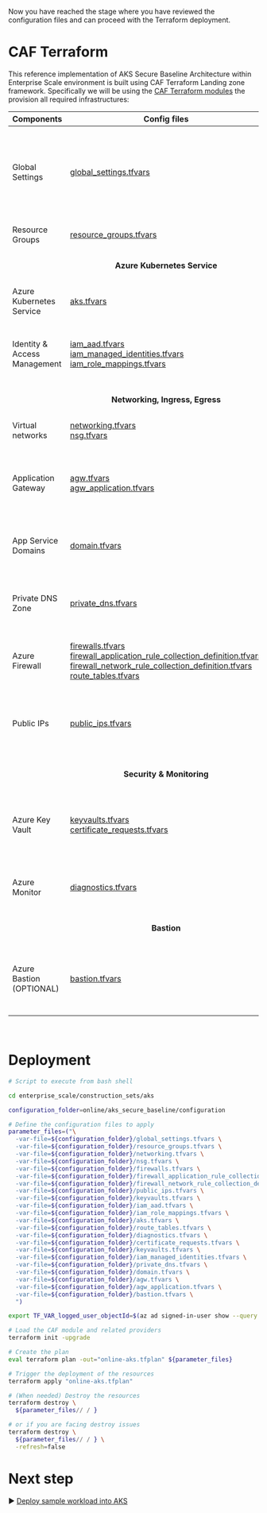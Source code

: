 Now you have reached the stage where you have reviewed the configuration files and can proceed with the Terraform deployment.

# CAF Terraform

This reference implementation of AKS Secure Baseline Architecture within Enterprise Scale environment is built using CAF Terraform Landing zone framework. Specifically we will be using the [CAF Terraform modules](https://github.com/aztfmod/terraform-azurerm-caf) the provision all required infrastructures:


| Components                                                                                              | Config files                                                 | Description|
|-----------------------------------------------------------|------------------------------------------------------------|------------------------------------------------------------|
| Global Settings |[global_settings.tfvars](configuration/global_settings.tfvars) | Primary Region setting. Changing this will redeploy the whole stack to another Region|
| Resource Groups | [resource_groups.tfvars](./configuration/resource_groups.tfvars)| Resource groups configs |
||<p align="center">**Azure Kubernetes Service**</p>||
| Azure Kubernetes Service | [aks.tfvars](./configuration/aks.tfvars) | AKS addons, version, nodepool configs |
| Identity & Access Management | [iam_aad.tfvars](./configuration/iam_aad.tfvars) <br /> [iam_managed_identities.tfvars](./configuration/iam_managed_identities.tfvars) <br /> [iam_role_mappings.tfvars](./configuration/iam_role_mappings.tfvars)| AAD admin group, User Managed Identities & Role Assignments |
||<p align="center">**Networking, Ingress, Egress**</p>||
| Virtual networks | [networking.tfvars](./configuration/networking.tfvars) <br /> [nsg.tfvars](./configuration/nsg.tfvars)| CIDRs, Subnets, NSGs configs |
| Application Gateway | [agw.tfvars](./configuration/agw.tfvars) <br /> [agw_application.tfvars](./configuration/agw_application.tfvars) <br />| Application Gateway WAF v2 Configs with aspnetapp workload settings |
| App Service Domains | [domain.tfvars](./configuration/domain.tfvars) | Public domain to be used in Application Gateway |
| Private DNS Zone | [private_dns.tfvars](./configuration/private_dns.tfvars) | Private DNS zone for AKS ingress; A record to Load Balancer IP |
| Azure Firewall  | [firewalls.tfvars](./configuration/firewalls.tfvars) <br /> [firewall_application_rule_collection_definition.tfvars](./configuration/firewall_application_rule_collection_definition.tfvars) <br /> [firewall_network_rule_collection_definition.tfvars](./configuration/firewall_network_rule_collection_definition.tfvars) <br /> [route_tables.tfvars](./configuration/route_tables.tfvars)  | Azure Firewall for restricting AKS egress traffic|
| Public IPs | [public_ips.tfvars](./configuration/public_ips.tfvars) | Public IPs for Application Gateway, Azure Firewall & Azure Bastion Host |
||<p align="center">**Security & Monitoring**</p>||
| Azure Key Vault| [keyvaults.tfvars](./configuration/keyvaults.tfvars) <br /> [certificate_requests.tfvars](./configuration/certificate_requests.tfvars) | Key Vault to store Self signed certificate for AKS ingress & Bastion SSH key |
| Azure Monitor | [diagnostics.tfvars](./configuration/diagnostics.tfvars) | Log Analytics Workspace for AKS logs & Prometheus metrics |
||<p align="center">**Bastion**</p>||
| Azure Bastion (OPTIONAL) | [bastion.tfvars](./configuration/bastion.tfvars) | Azure Bastion Host & Windows VM to view aspnetsample website internally. |

  
  
<br />

# Deployment

```bash
# Script to execute from bash shell

cd enterprise_scale/construction_sets/aks

configuration_folder=online/aks_secure_baseline/configuration

# Define the configuration files to apply
parameter_files=("\
  -var-file=${configuration_folder}/global_settings.tfvars \
  -var-file=${configuration_folder}/resource_groups.tfvars \
  -var-file=${configuration_folder}/networking.tfvars \
  -var-file=${configuration_folder}/nsg.tfvars \
  -var-file=${configuration_folder}/firewalls.tfvars \
  -var-file=${configuration_folder}/firewall_application_rule_collection_definition.tfvars \
  -var-file=${configuration_folder}/firewall_network_rule_collection_definition.tfvars \
  -var-file=${configuration_folder}/public_ips.tfvars \
  -var-file=${configuration_folder}/keyvaults.tfvars \
  -var-file=${configuration_folder}/iam_aad.tfvars \
  -var-file=${configuration_folder}/iam_role_mappings.tfvars \
  -var-file=${configuration_folder}/aks.tfvars \
  -var-file=${configuration_folder}/route_tables.tfvars \
  -var-file=${configuration_folder}/diagnostics.tfvars \
  -var-file=${configuration_folder}/certificate_requests.tfvars \
  -var-file=${configuration_folder}/keyvaults.tfvars \
  -var-file=${configuration_folder}/iam_managed_identities.tfvars \
  -var-file=${configuration_folder}/private_dns.tfvars \
  -var-file=${configuration_folder}/domain.tfvars \
  -var-file=${configuration_folder}/agw.tfvars \
  -var-file=${configuration_folder}/agw_application.tfvars \
  -var-file=${configuration_folder}/bastion.tfvars \
  ")

export TF_VAR_logged_user_objectId=$(az ad signed-in-user show --query objectId -o tsv)

# Load the CAF module and related providers
terraform init -upgrade

# Create the plan
eval terraform plan -out="online-aks.tfplan" ${parameter_files}

# Trigger the deployment of the resources
terraform apply "online-aks.tfplan"

# (When needed) Destroy the resources
terraform destroy \
  ${parameter_files// / }

# or if you are facing destroy issues
terraform destroy \
  ${parameter_files// / } \
  -refresh=false

```
# Next step

:arrow_forward: [Deploy sample workload into AKS](./02-aks.md)
